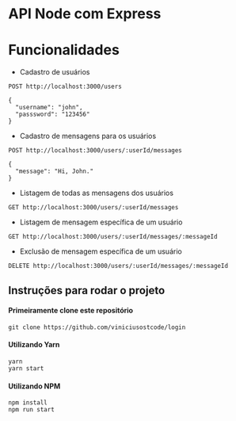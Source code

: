 # API Node com Express

# Funcionalidades

- Cadastro de usuários

```
POST http://localhost:3000/users

{
  "username": "john",
  "passsword": "123456"
}
```

- Cadastro de mensagens para os usuários

```
POST http://localhost:3000/users/:userId/messages

{
  "message": "Hi, John."
}
```

- Listagem de todas as mensagens dos usuários

```
GET http://localhost:3000/users/:userId/messages
```

- Listagem de mensagem específica de um usuário

```
GET http://localhost:3000/users/:userId/messages/:messageId
```

- Exclusão de mensagem específica de um usuário

```
DELETE http://localhost:3000/users/:userId/messages/:messageId
```

## Instruções para rodar o projeto

#### Primeiramente clone este repositório

`git clone https://github.com/viniciusostcode/login`

#### Utilizando Yarn

```
yarn
yarn start
```

#### Utilizando NPM

```
npm install
npm run start
```
